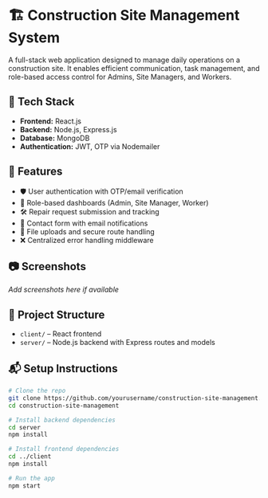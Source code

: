 # 🏗️ Construction Site Management System

A full-stack web application designed to manage daily operations on a construction site. It enables efficient communication, task management, and role-based access control for Admins, Site Managers, and Workers.

## 🔧 Tech Stack
- **Frontend:** React.js
- **Backend:** Node.js, Express.js
- **Database:** MongoDB
- **Authentication:** JWT, OTP via Nodemailer

## 🚀 Features
- 🛡️ User authentication with OTP/email verification
- 👷 Role-based dashboards (Admin, Site Manager, Worker)
- 🛠️ Repair request submission and tracking
- 📩 Contact form with email notifications
- 📂 File uploads and secure route handling
- ❌ Centralized error handling middleware

## 📷 Screenshots
_Add screenshots here if available_

## 📁 Project Structure
- `client/` – React frontend
- `server/` – Node.js backend with Express routes and models

## 📬 Setup Instructions
```bash
# Clone the repo
git clone https://github.com/yourusername/construction-site-management.git
cd construction-site-management

# Install backend dependencies
cd server
npm install

# Install frontend dependencies
cd ../client
npm install

# Run the app
npm start
